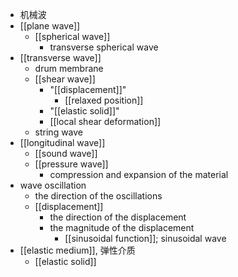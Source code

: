 - 机械波
- [[plane wave]]
    - [[spherical wave]]
        - transverse spherical wave
- [[transverse wave]]
    - drum membrane
    - [[shear wave]]
        - "[[displacement]]"
            - [[relaxed position]]
        - "[[elastic solid]]"
        - [[local shear deformation]]
    - string wave
- [[longitudinal wave]]
    - [[sound wave]]
    - [[pressure wave]]
        - compression and expansion of the material
- wave oscillation
    - the direction of the oscillations
    - [[displacement]]
        - the direction of the displacement
        - the magnitude of the displacement
            - [[sinusoidal function]]; sinusoidal wave
- [[elastic medium]], 弹性介质
    - [[elastic solid]]

